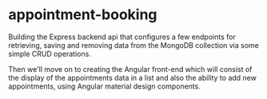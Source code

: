# appointment-booking

Building the Express backend api that configures a few endpoints for retrieving, saving and removing data from the MongoDB collection via some simple CRUD operations.

Then we'll move on to creating the Angular front-end which will consist of the display of the appointments data in a list and also the ability to add new appointments, using Angular material design components.

